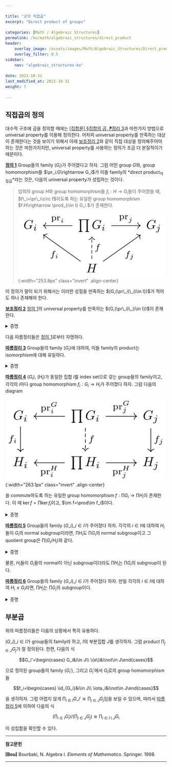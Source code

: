 ```yaml
---

title: "군의 직접곱"
excerpt: "Direct product of groups"

categories: [Math / Algebraic Structures]
permalink: /ko/math/algebraic_structures/direct_product
header:
    overlay_image: /assets/images/Math/Algebraic_Structures/Direct_product.png
    overlay_filter: 0.5
sidebar: 
    nav: "algebraic_structures-ko"

date: 2021-10-31
last_modified_at: 2021-10-31
weight: 7

---
```


## 직접곱의 정의

대수적 구조에 곱을 정의할 때에는 [\[집합론\] §집합의 곱, ⁋정리 3](/ko/math/set_theory/product_of_sets#thm3)과 마찬가지 방법으로 universal property를 이용해 정의한다. 어차피 universal property를 만족하는 대상이 존재한다는 것을 보이기 위해서 아래 [보조정리 2](#lem2)와 같이 직접 대상을 정의해주어야 하는 것은 마찬가지지만, universal property를 사용하는 정의가 조금 더 본질적이기 때문이다.

<div class="definition" markdown="1">

<ins id="df1">**정의 1**</ins> Group들의 family $(G_i)$가 주어졌다고 하자. 그럼 어떤 group $G$와, group homomorphism들 $\pr_i:G\rightarrow G_i$가 이들 family의 *direct product<sub>직접곱</sub>*라는 것은, 다음의 universal property가 성립하는 것이다.

> 임의의 group $H$와 group homomorphism들 $f_i:H\rightarrow G_i$들이 주어졌을 때, $f\_i=\pr\_i\circ f$이도록 하는 유일한 group homomorphism $f:H\rightarrow \prod\_{i\in I} G\_i $가 존재한다.
>
> ![universal_property_of_direct_product](/assets/images/Math/Algebraic_Structures/Direct_product-1.png){:width="253.8px" class="invert" .align-center}

</div>

이 정의가 말이 되기 위해서는 이러한 성질을 만족하는 $(G,(\pr\_i)\_{i\in I})$가 적어도 하나 존재해야 한다.

<div class="proposition" markdown="1">

<ins id="lem2">**보조정리 2**</ins> [정의 1](#df1)의 universal property를 만족하는 $(G,(\pr\_i)\_{i\in I})$이 존재한다.

</div>
<details class="proof" markdown="1">
<summary>증명</summary>

우선 주어진 성질을 만족하는 곱집합 $\prod\_{i\in I} G\_i$는 이미 [\[집합론\] §집합의 곱, ⁋정의 1](/ko/math/set_theory/product_of_sets#df1)에서 정의했다. 표기상의 편의를 위해 $\prod_{i\in I}G_i$의 원소 $f:I\rightarrow \bigcup G_i$를 순서쌍 $(a\_i)\_{i\in I}$으로 표기하기로 한다.

이제 집합 $\prod_{i\in I}G_i$의 임의의 두 원소 $x=(x\_i)\_{i\in I},y=(y\_i)\_{i\in I}$에 대하여, 

$$xy=(x_i)_{i\in I}(y_i)_{i\in I}=(x_iy_i)_{i\in I}$$

으로 정의하자. 그럼 $\prod\_{i\in I}G\_i$는 이 연산에 대해 group의 구조를 가지며, 항등원은 $(e\_i)\_{i\in I}$이고 $x=(x\_i)_{i\in I}$의 역원은 $(x\_i^{-1})\_{i\in I}$인 것을 알 수 있다. 또, 임의의 $j\in I$에 대하여

$$\pr_j(xy)=\pr_j(x_iy_i)_{i\in I}=x_jy_j=\pr_j(x)\pr_j(y)$$

이므로 $\pr_j$가 group homomorphism이다. 

이제 이렇게 정의한 $(G=\prod\_{i\in I}G\_i,(\pr\_i)\_{i\in I})$가 [정의 1](#df1)의 universal property를 만족하는 것을 증명하자. 이를 위해서는 곱집합의 universal property로 얻어지는 함수 $f:H\rightarrow G$가 group homomorphism이라는 것만 보이면 충분하다. 이제 임의의 $x,y\in H$와 임의의 $i\in I$에 대하여, 

$$f(xy)=(f_i(xy))_{i\in I}=(f_i(x)f_i(y))_{i\in I}=(f_i(x))_{i\in I}(f_i(y))_{i\in I}=f(x)f(y)$$

이므로 $f$는 group homomorphism이 되고 따라서 위의 $(G=\prod\_{i\in I}G\_i,(\pr\_i)\_{i\in I})$가 universal property를 만족한다. 

</details>

다음 따름정리들은 [정의 1](#df1)로부터 자명하다.

<div class="proposition" markdown="1">

<ins id="crl3">**따름정리 3**</ins> Group들의 family $(G_i)$에 대하여, 이들 family의 product는 isomorphism에 대해 유일하다. 

</div>
<details class="proof" markdown="1">
<summary>증명</summary>

[정의 1](#df1)의 universal property를 만족하는 두 $(G,(\pr_i)),(G',(\pr_i'))$이 존재한다 가정하자. 그럼 $G$의 universal property로부터 다음 diagram을 commute하도록 하는 $\psi$가 유일하게 존재한다.

![uniqueness_1](/assets/images/Math/Algebraic_Structures/Direct_product-2.png){:width="229.05px" class="invert" .align-center}

비슷하게 $G'$의 universal property로부터 다음 diagram을 commute하도록 하는 $\phi$가 유일하게 존재한다.

![uniqueness_2](/assets/images/Math/Algebraic_Structures/Direct_product-3.png){:width="229.05px" class="invert" .align-center}

이제 두 group homomorphism $\id_G, \phi\circ\psi$가 모두 다음의 diagram

![uniqueness_3](/assets/images/Math/Algebraic_Structures/Direct_product-4.png){:width="223.05px" class="invert" .align-center}

을 commute하도록 하므로, universal property에 의하여 $\id_G=\phi\circ\psi$가 성립한다. 비슷한 논리에 의해 $\id_{G'}=\psi\circ\phi$가 성립하고 따라서 $\phi$와 $\psi$는 isomorphism이다. 

</details>

<div class="proposition" markdown="1">

<ins id="crl4">**따름정리 4**</ins> $(G_i)$, $(H_i)$가 동일한 집합 $I$를 index set으로 갖는 group들의 family이고, 각각의 $i$마다 group homomorphism $f_i:G_i\rightarrow H_i$가 주어졌다 하자. 그럼 다음의 diagram

![Product_of_map](/assets/images/Math/Algebraic_Structures/Direct_product-5.png){:width="263.1px" class="invert" .align-center}

을 commute하도록 하는 유일한 group homomorphism $f:\prod G_i\rightarrow\prod H_i$이 존재한다. 이 때 $\ker f=\prod\ker f_i$이고, $\im f=\prod\im f_i$이다.

</div>
<details class="proof" markdown="1">
<summary>증명</summary>

$f$를 만들기 위해서는 group homomorphism들 $f_i\circ\pr_i^G$에 $H$의 universal property를 적용하면 된다.

![mapping_induced_to_product](/assets/images/Math/Algebraic_Structures/Direct_product-6.png){:width="256.65px" class="invert" .align-center}

이 때, 

$$x\in\ker f\iff f(x)=e\iff \forall i(\pr_i^H(f(x))=e_i)\iff \forall i((f_i\circ \pr_i^G)(x)=e_i)\iff \forall i(\pr_i^G(x)\in\ker f_i)$$

이므로 $\ker f=\prod\ker f_i$가 성립한다.

이와 유사하게, $y\in\prod H_i$에 대해 $y\in\im f$인 것은 $y=f(x)$인 $x\in H_i$가 존재하는 것과 동치이고, 이러한 $x$에 대하여

$$\pr_i^H(y)=\pr_i^H(f(x))=f_i(\pr_i^G(x))\in\im f_i$$

이므로 $\im f=\prod\im f_i$ 또한 성립한다.

</details>

<div class="proposition" markdown="1">

<ins id="crl5">**따름정리 5**</ins> Group들의 family $(G\_i)\_{i\in I}$가 주어졌다 하자. 각각의 $i\in I$에 대하여 $H_i$들이 $G_i$의 normal subgroup이라면, $\prod H_i$도 $\prod G_i$의 normal subgroup이고 그 quotient group은 $\prod (G_i/H_i)$와 같다.

</div>
<details class="proof" markdown="1">
<summary>증명</summary>

이번에는 canonical homomorphism들 $p_i:G_i\rightarrow G_i/H_i$들에 [따름정리 4](#crl4)를 적용하면 된다.

![product_of_normal_subgroups](/assets/images/Math/Algebraic_Structures/Direct_product-7.png){:width="374.7px" class="invert" .align-center}

$p_i\circ\pr_i$들 각각은 전사인 homomorphism들의 합성이므로 전사이고 따라서 앞선 따름정리에 의해 $\im p$는 $\prod(G_i/H_i)$와 같다. 또, $p_i$들 각각의 kernel은 $H_i$와 같다. 따라서 first isomorphism theorem에 의하여

$$\biggl(\prod_{i\in I} G_i\biggr)\bigg/\biggl(\prod_{i\in I}H_i\biggr)\cong\prod_{i\in I} (G_i/H_i)$$

가 성립한다.

</details>

물론, $H_i$들이 $G_i$들의 normal이 아닌 subgroup이더라도 $\prod H_i$는 $\prod G_i$의 subgroup이 된다.

<div class="proposition" markdown="1">

<ins id="crl6">**따름정리 6**</ins> Group들의 family $(G\_i)\_{i\in I}$가 주어졌다 하자. 만일 각각의 $i\in I$에 대하여 $H_i\leq G_i$라면, $\prod H_i$는 $\prod G_i$의 subgroup이다.

</div>
<details class="proof" markdown="1">
<summary>증명</summary>

Inclusion homomorphism들 $\iota_i:H_i\hookrightarrow G_i$에 [따름정리 4](#crl4)를 적용하면, $\iota$는 단사이고 $\prod H_i$는 정확히 $\iota$의 image이므로 $\prod G_i$의 subgroup이다.

![product_of_subgroups](/assets/images/Math/Algebraic_Structures/Direct_product-8.png){:width="259.05px" class="invert" .align-center}

</details>

## 부분곱

위의 따름정리들은 다음의 상황에서 특히 유용하다. 

$(G\_i)\_{i\in I}$가 group들의 family라 하고, $I$의 부분집합 $J$를 생각하자. 그럼 product $\prod_{j\in J}G_j$가 잘 정의된다. 한편, 다음의 식

$$G_i'=\begin{cases} G_i&i\in J\\ \{e\}&i\not\in J\end{cases}$$

으로 정의된 group들의 family $(G_i')$, 그리고 $G_i'$에서 $G_i$로의 group homomorphism들

$$f_i=\begin{cases} \id_{G_i}&i\in J\\ \iota_i&i\not\in J\end{cases}$$

을 생각하자. 그럼 어렵지 않게 $\prod_{i\in I}G\_i'\cong\prod_{j\in J}G_j$임을 보일 수 있으며, 따라서 [따름정리 5](#crl5)에 의하여 다음의 식

$$\biggl(\prod_{i\in I}G_i\biggr)\bigg/\biggl(\prod_{j\in J}G_j\biggr)\cong\prod_{i\in I\setminus J} G_i$$

이 성립함을 확인할 수 있다. 

---

**참고문헌**

**[Bou]** Bourbaki, N. Algebra I. *Elements of Mathematics*. Springer. 1998.  

---